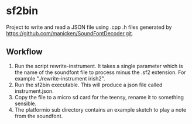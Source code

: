 # sf2bin

Project to write and read a JSON file using .cpp .h files generated by  https://github.com/manicken/SoundFontDecoder.git.

## Workflow
1. Run the script rewrite-instrument. It takes a single parameter which is the name of the soundfont file to process minus the .sf2 extension. For example "./rewrite-instrument irish2".
2. Run the sf2bin executable. This will produce a json file called instrument.json.
3. Copy the file to a micro sd card for the teensy, rename it to something sensible.
4. The platformio sub directory contains an example sketch to play a note from the soundfont.
